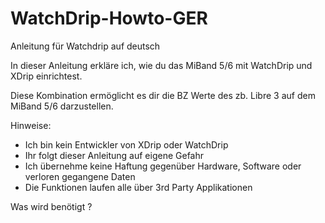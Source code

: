 # WatchDrip-Howto-GER
Anleitung für Watchdrip auf deutsch

In dieser Anleitung erkläre ich, wie du das MiBand 5/6
mit WatchDrip und XDrip einrichtest.

Diese Kombination ermöglicht es dir die BZ Werte des zb. Libre 3
auf dem MiBand 5/6 darzustellen.

Hinweise:
- Ich bin kein Entwickler von XDrip oder WatchDrip
- Ihr folgt dieser Anleitung auf eigene Gefahr
- Ich übernehme keine Haftung gegenüber Hardware, Software oder verloren gegangene Daten
- Die Funktionen laufen alle über 3rd Party Applikationen



Was wird benötigt ?
